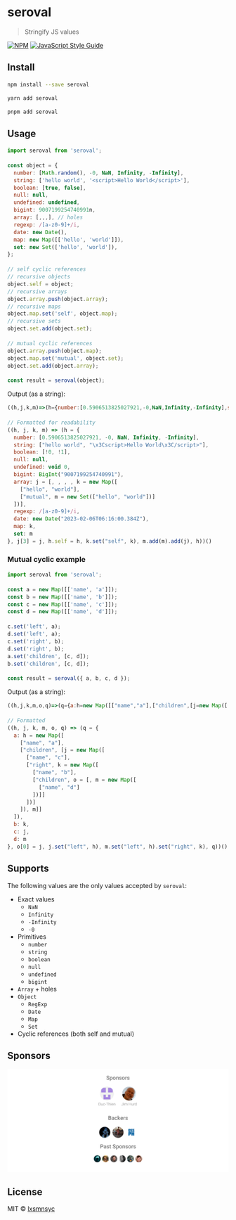 # seroval

> Stringify JS values

[![NPM](https://img.shields.io/npm/v/seroval.svg)](https://www.npmjs.com/package/seroval) [![JavaScript Style Guide](https://badgen.net/badge/code%20style/airbnb/ff5a5f?icon=airbnb)](https://github.com/airbnb/javascript)

## Install

```bash
npm install --save seroval
```

```bash
yarn add seroval
```

```bash
pnpm add seroval
```

## Usage

```js
import seroval from 'seroval';

const object = {
  number: [Math.random(), -0, NaN, Infinity, -Infinity],
  string: ['hello world', '<script>Hello World</script>'],
  boolean: [true, false],
  null: null,
  undefined: undefined,
  bigint: 9007199254740991n,
  array: [,,,], // holes
  regexp: /[a-z0-9]+/i,
  date: new Date(),
  map: new Map([['hello', 'world']]),
  set: new Set(['hello', 'world']),
};

// self cyclic references
// recursive objects
object.self = object;
// recursive arrays
object.array.push(object.array);
// recursive maps
object.map.set('self', object.map);
// recursive sets
object.set.add(object.set);

// mutual cyclic references
object.array.push(object.map);
object.map.set('mutual', object.set);
object.set.add(object.array);

const result = seroval(object);
```

Output (as a string):

```js
((h,j,k,m)=>(h={number:[0.5906513825027921,-0,NaN,Infinity,-Infinity],string:["hello world","\x3Cscript>Hello World\x3C/script>"],boolean:[!0,!1],null:null,undefined:void 0,bigint:BigInt("9007199254740991"),array:j=[,,,,k=new Map([["hello","world"],["mutual",m=new Set(["hello","world"])]])],regexp:/[a-z0-9]+/i,date:new Date("2023-02-06T06:16:00.384Z"),map:k,set:m},j[3]=j,h.self=h,k.set("self",k),m.add(m).add(j),h))()

// Formatted for readability
((h, j, k, m) => (h = {
  number: [0.5906513825027921, -0, NaN, Infinity, -Infinity],
  string: ["hello world", "\x3Cscript>Hello World\x3C/script>"],
  boolean: [!0, !1],
  null: null,
  undefined: void 0,
  bigint: BigInt("9007199254740991"),
  array: j = [, , , , k = new Map([
    ["hello", "world"],
    ["mutual", m = new Set(["hello", "world"])]
  ])],
  regexp: /[a-z0-9]+/i,
  date: new Date("2023-02-06T06:16:00.384Z"),
  map: k,
  set: m
}, j[3] = j, h.self = h, k.set("self", k), m.add(m).add(j), h))()
```

### Mutual cyclic example

```js
import seroval from 'seroval';

const a = new Map([['name', 'a']]);
const b = new Map([['name', 'b']]);
const c = new Map([['name', 'c']]);
const d = new Map([['name', 'd']]);

c.set('left', a);
d.set('left', a);
c.set('right', b);
d.set('right', b);
a.set('children', [c, d]);
b.set('children', [c, d]);

const result = seroval({ a, b, c, d });
```

Output (as a string):

```js
((h,j,k,m,o,q)=>(q={a:h=new Map([["name","a"],["children",[j=new Map([["name","c"],["right",k=new Map([["name","b"],["children",o=[,m=new Map([["name","d"]])]]])]]),m]]]),b:k,c:j,d:m},o[0]=j,j.set("left",h),m.set("left",h).set("right",k),q))()

// Formatted
((h, j, k, m, o, q) => (q = {
  a: h = new Map([
    ["name", "a"],
    ["children", [j = new Map([
      ["name", "c"],
      ["right", k = new Map([
        ["name", "b"],
        ["children", o = [, m = new Map([
          ["name", "d"]
        ])]]
      ])]
    ]), m]]
  ]),
  b: k,
  c: j,
  d: m
}, o[0] = j, j.set("left", h), m.set("left", h).set("right", k), q))()
```

## Supports

The following values are the only values accepted by `seroval`:

- Exact values
  - `NaN`
  - `Infinity`
  - `-Infinity`
  - `-0`
- Primitives
  - `number`
  - `string`
  - `boolean`
  - `null`
  - `undefined`
  - `bigint`
- `Array` + holes
- `Object`
  - `RegExp`
  - `Date`
  - `Map`
  - `Set`
- Cyclic references (both self and mutual)

## Sponsors

![Sponsors](https://github.com/lxsmnsyc/sponsors/blob/main/sponsors.svg?raw=true)

## License

MIT © [lxsmnsyc](https://github.com/lxsmnsyc)
